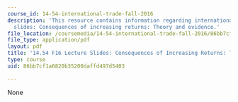 ```yaml
---
course_id: 14-54-international-trade-fall-2016
description: 'This resource contains information regarding international trade lecture
  slides: Consequences of increasing returns: Theory and evidence.'
file_location: /coursemedia/14-54-international-trade-fall-2016/86bb7cf1a6820b35200daffd497d5403_MIT14_54F16_Lecture_18.pdf
file_type: application/pdf
layout: pdf
title: '14.54 F16 Lecture Slides: Consequences of Increasing Returns: Theory and Evidence'
type: course
uid: 86bb7cf1a6820b35200daffd497d5403

---
```

None